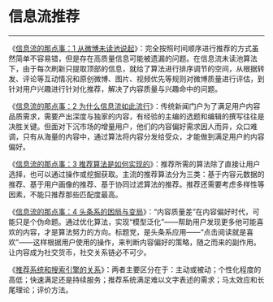 # 信息流推荐

---

《[信息流的那点事：1 从微博未读池说起](http://www.jianshu.com/p/6d56de7d2191)》：完全按照时间顺序进行推荐的方式虽然简单不容易错，但是存在高质量信息可能被遗漏的问题。在信息流未读池算法下，由于每次刷新只提取顶部的信息，就给了算法进行排序调节的空间，从根据转发、评论等互动情况和原创微博、图片、视频优先等规则对微博质量进行评估，到针对用户兴趣进行针对化推荐，解决了内容质量与兴趣命中的问题。

《[信息流的那点事：2 为什么信息流如此流行](http://www.jianshu.com/p/231d15930088)》：传统新闻门户为了满足用户内容品质需求，需要产出深度与独家的内容，有经验的主编的选题和编辑的撰写往往是决胜关键。但面对下沉市场的增量用户，他们的内容偏好需求因人而异，众口难调，只有从海量的内容中，通过算法将内容分发给受众，才能做到满足用户的内容偏好。

《[信息流的那点事：3 推荐算法是如何实现的](http://www.jianshu.com/p/2ab122e8355e)》：推荐所需的算法除了直接让用户选择，也可以通过操作或挖掘获取。主流的推荐算法分为三类：基于内容元数据的推荐、基于用户画像的推荐、基于协同过滤算法的推荐。推荐还需要考虑多样性等因素，不能只推荐那些匹配度最高。

《[信息流的那点事：4 头条系的困局与变局](http://www.jianshu.com/p/dbeb6ac67b25)》：“内容质量差”在内容偏好时代，可能只是个伪命题。通过优化算法，实现“模型泛化”——帮助用户发现更多他可能喜欢的内容，才是算法努力的方向。标题党，是头条系应用——“点击阅读就是喜欢”——这样根据用户使用的操作，来判断内容偏好的策略，随之而来的副作用。让内容成为社交货币，社交关系链必不可少。

《[推荐系统和搜索引擎的关系](http://www.infoq.com/cn/articles/recommendation-and-searchengine)》：两者主要区分在于：主动或被动；个性化程度的高低；快速满足还是持续服务；推荐系统满足难以文字表述的需求；马太效应和长尾理论；评价方法。